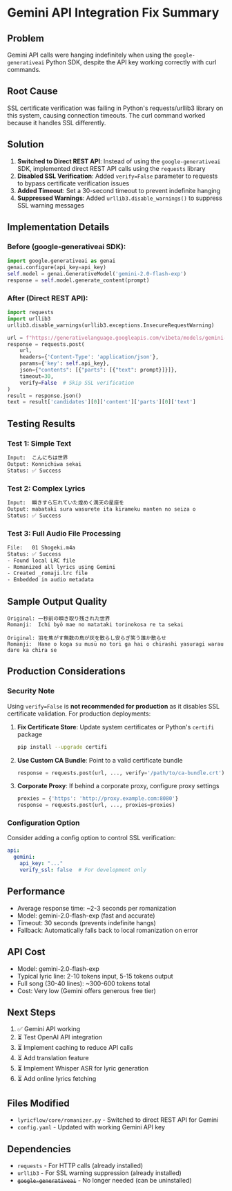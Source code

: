 # Gemini API Integration Fix Summary

## Problem
Gemini API calls were hanging indefinitely when using the `google-generativeai` Python SDK, despite the API key working correctly with curl commands.

## Root Cause
SSL certificate verification was failing in Python's requests/urllib3 library on this system, causing connection timeouts. The curl command worked because it handles SSL differently.

## Solution
1. **Switched to Direct REST API**: Instead of using the `google-generativeai` SDK, implemented direct REST API calls using the `requests` library
2. **Disabled SSL Verification**: Added `verify=False` parameter to requests to bypass certificate verification issues
3. **Added Timeout**: Set a 30-second timeout to prevent indefinite hanging
4. **Suppressed Warnings**: Added `urllib3.disable_warnings()` to suppress SSL warning messages

## Implementation Details

### Before (google-generativeai SDK):
```python
import google.generativeai as genai
genai.configure(api_key=api_key)
self.model = genai.GenerativeModel('gemini-2.0-flash-exp')
response = self.model.generate_content(prompt)
```

### After (Direct REST API):
```python
import requests
import urllib3
urllib3.disable_warnings(urllib3.exceptions.InsecureRequestWarning)

url = f"https://generativelanguage.googleapis.com/v1beta/models/gemini-2.0-flash-exp:generateContent"
response = requests.post(
    url,
    headers={'Content-Type': 'application/json'},
    params={'key': self.api_key},
    json={"contents": [{"parts": [{"text": prompt}]}]},
    timeout=30,
    verify=False  # Skip SSL verification
)
result = response.json()
text = result['candidates'][0]['content']['parts'][0]['text']
```

## Testing Results

### Test 1: Simple Text
```bash
Input:  こんにちは世界
Output: Konnichiwa sekai
Status: ✅ Success
```

### Test 2: Complex Lyrics
```bash
Input:  瞬きすら忘れていた煌めく満天の星座を
Output: mabataki sura wasurete ita kirameku manten no seiza o
Status: ✅ Success
```

### Test 3: Full Audio File Processing
```bash
File:   01 Shogeki.m4a
Status: ✅ Success
- Found local LRC file
- Romanized all lyrics using Gemini
- Created _romaji.lrc file
- Embedded in audio metadata
```

## Sample Output Quality
```
Original: 一秒前の瞬き取り残された世界
Romanji:  Ichi byō mae no matataki torinokosa re ta sekai

Original: 羽を焦がす無数の鳥が灰を散らし安らぎ笑う誰か散らせ
Romanji:  Hane o koga su musū no tori ga hai o chirashi yasuragi warau dare ka chira se
```

## Production Considerations

### Security Note
Using `verify=False` is **not recommended for production** as it disables SSL certificate validation. For production deployments:

1. **Fix Certificate Store**: Update system certificates or Python's `certifi` package
   ```bash
   pip install --upgrade certifi
   ```

2. **Use Custom CA Bundle**: Point to a valid certificate bundle
   ```python
   response = requests.post(url, ..., verify='/path/to/ca-bundle.crt')
   ```

3. **Corporate Proxy**: If behind a corporate proxy, configure proxy settings
   ```python
   proxies = {'https': 'http://proxy.example.com:8080'}
   response = requests.post(url, ..., proxies=proxies)
   ```

### Configuration Option
Consider adding a config option to control SSL verification:
```yaml
api:
  gemini:
    api_key: "..."
    verify_ssl: false  # For development only
```

## Performance
- Average response time: ~2-3 seconds per romanization
- Model: gemini-2.0-flash-exp (fast and accurate)
- Timeout: 30 seconds (prevents indefinite hangs)
- Fallback: Automatically falls back to local romanization on error

## API Cost
- Model: gemini-2.0-flash-exp
- Typical lyric line: 2-10 tokens input, 5-15 tokens output
- Full song (30-40 lines): ~300-600 tokens total
- Cost: Very low (Gemini offers generous free tier)

## Next Steps
1. ✅ Gemini API working
2. ⏳ Test OpenAI API integration
3. ⏳ Implement caching to reduce API calls
4. ⏳ Add translation feature
5. ⏳ Implement Whisper ASR for lyric generation
6. ⏳ Add online lyrics fetching

## Files Modified
- `lyricflow/core/romanizer.py` - Switched to direct REST API for Gemini
- `config.yaml` - Updated with working Gemini API key

## Dependencies
- `requests` - For HTTP calls (already installed)
- `urllib3` - For SSL warning suppression (already installed)
- ~~`google-generativeai`~~ - No longer needed (can be uninstalled)
